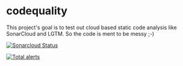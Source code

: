# codequality

This project's goal is to test out cloud based static code analysis like SonarCloud and LGTM. So the code is ment to be messy ;-)


[![Sonarcloud Status](https://sonarcloud.io/api/project_badges/measure?project=XigniteX666_codequality&metric=alert_status)](https://sonarcloud.io/dashboard?id=XigniteX666_codequality)

[![Total alerts](https://img.shields.io/lgtm/alerts/g/XigniteX666/codequality.svg?logo=lgtm&logoWidth=18)](https://lgtm.com/projects/g/XigniteX666/codequality/alerts/)
